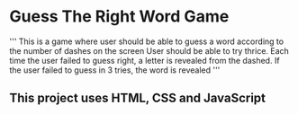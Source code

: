 # Guess The Right Word Game

'''
This is a game where user should be able to guess a word according to the number of dashes on the screen
User should be able to try thrice. Each time the user failed to guess right, a letter is revealed from the dashed.
If the user failed to guess in 3 tries, the word is revealed
'''

## This project uses HTML, CSS and JavaScript
